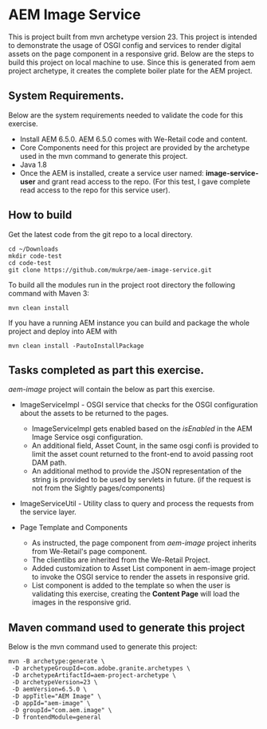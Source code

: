 # AEM Image Service

This is project built from mvn archetype version 23. This project is intended to demonstrate the usage of OSGI config and services to render digital assets on the page component in a responsive grid. Below are the steps to build this project on local machine to use. Since this is generated from aem project archetype, it creates the complete boiler plate for the AEM project. 


## System Requirements.

Below are the system requirements needed to validate the code for this exercise.

* Install AEM 6.5.0. AEM 6.5.0 comes with We-Retail code and content.
* Core Components need for this project are provided by the archetype used in the mvn command to generate this project.
* Java 1.8
* Once the AEM is installed, create a service user named: **image-service-user** and grant read access to the repo. (For this test, I gave complete read access to the repo for this service user).


## How to build

Get the latest code from the git repo to a local directory.

    cd ~/Downloads
    mkdir code-test
    cd code-test
    git clone https://github.com/mukrpe/aem-image-service.git
 
To build all the modules run in the project root directory the following command with Maven 3:

    mvn clean install

If you have a running AEM instance you can build and package the whole project and deploy into AEM with

    mvn clean install -PautoInstallPackage

## Tasks completed as part this exercise.

*aem-image* project will contain the below as part this exercise. 

* ImageServiceImpl - OSGI service that checks for the OSGI configuration about the assets to be returned to the pages. 
    * ImageServiceImpl gets enabled based on the *isEnabled* in the AEM Image Service osgi configuration.
    * An additional field, Asset Count, in the same osgi confi is provided to limit the asset count returned to the front-end to avoid passing root DAM path.
    * An additional method to provide the JSON representation of the string is provided to be used by servlets in future. (if the request is not from the Sightly pages/components)     

* ImageServiceUtil - Utility class to query and process the requests from the service layer.

* Page Template and Components
    * As instructed, the page component from *aem-image* project inherits from We-Retail's page component.
    * The clientlibs are inherited from the We-Retail Project.
    * Added customization to Asset List component in aem-image project to invoke the OSGI service to render the assets in responsive grid.
    * List component is added to the template so when the user is validating this exercise, creating the **Content Page** will load the images in the responsive grid.   

## Maven command used to generate this project

Below is the mvn command used to generate this project:

    mvn -B archetype:generate \
	 -D archetypeGroupId=com.adobe.granite.archetypes \
	 -D archetypeArtifactId=aem-project-archetype \
	 -D archetypeVersion=23 \
	 -D aemVersion=6.5.0 \
	 -D appTitle="AEM Image" \
	 -D appId="aem-image" \
	 -D groupId="com.aem.image" \
	 -D frontendModule=general

	 